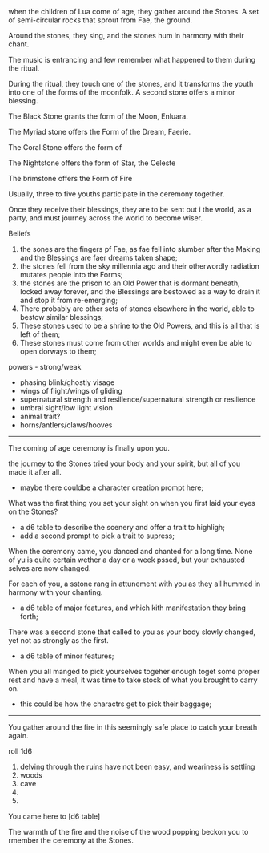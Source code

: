 when the children of Lua come of age, they gather around the Stones. A set of semi-circular rocks that sprout from Fae, the ground.

Around the stones, they sing, and the stones hum in harmony with their chant.

The music is entrancing and few remember what happened to them during the ritual.

During the ritual, they touch one of the stones, and it transforms the youth into one of the forms of the moonfolk. A second stone offers a minor blessing.

The Black Stone grants the form of the Moon, Enluara.

The Myriad stone offers the Form of the Dream, Faerie.

The Coral Stone offers the form of 

The Nightstone offers the form of Star, the Celeste

The brimstone offers the Form of Fire

Usually, three to five youths participate in the ceremony together. 

Once they receive their blessings, they are to be sent out i the world, as a party, and must journey across the world to become wiser.

Beliefs

1. the sones are the fingers pf Fae, as fae fell into slumber after the Making and the Blessings are faer dreams taken shape;
2. the stones fell from the sky millennia ago and their otherwordly radiation mutates people into the Forms;
3. the stones are the prison to an Old Power that is dormant beneath, locked away forever, and the Blessings are bestowed as a way to drain it and stop it from re-emerging;
4. There probably are other sets of stones elsewhere in the world, able to bestow similar blessings;
5. These stones used to be a shrine to the Old Powers, and this is all that is left of them;
6. These stones must come from other worlds and might even be able to open dorways to them;

powers - strong/weak

- phasing blink/ghostly visage
- wings of flight/wings of gliding
- supernatural strength and resilience/supernatural strength or resilience
- umbral sight/low light vision
- animal trait?
- horns/antlers/claws/hooves

---

The coming of age ceremony is finally upon you.

the journey to the Stones tried your body and your spirit, but all of you made it after all.

- maybe there couldbe a character creation prompt here;

What was the first thing you set your sight on when you first laid your eyes on the Stones?

- a d6 table to describe the scenery and offer a trait to highligh;
- add a second prompt to pick a trait to supress;

When the ceremony came, you danced and chanted for a long time. None of yu is quite certain wether a day or a week pssed, but your exhausted selves are now changed.

For each of you, a sstone rang in attunement with you as they all hummed in harmony with your chanting.

- a d6 table of major features, and which kith manifestation they bring forth;

There was a second stone that called to you as your body slowly changed, yet not as strongly as the first.

- a d6 table of minor features;

When you all manged to pick yourselves togeher enough toget some proper rest and have a meal, it was time to take stock of what you brought to carry on.

- this could be how the charactrs get to pick their baggage;

---

You gather around the fire in this seemingly safe place to catch your breath again.

roll 1d6

1. delving through the ruins have not been easy, and weariness is settling
2. woods
3. cave
4. 
5. 

You came here to [d6 table]

The warmth of the fire and the noise of the wood popping beckon you to rmember the ceremony at the Stones.